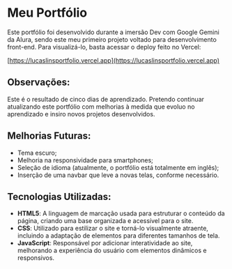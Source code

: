 # Meu Portfólio

Este portfólio foi desenvolvido durante a imersão Dev com Google Gemini da Alura, sendo este meu primeiro projeto voltado para desenvolvimento front-end. Para visualizá-lo, basta acessar o deploy feito no Vercel:

[https://lucaslinsportfolio.vercel.app](https://lucaslinsportfolio.vercel.app)

## Observações:

Este é o resultado de cinco dias de aprendizado. Pretendo continuar atualizando este portfólio com melhorias à medida que evoluo no aprendizado e insiro novos projetos desenvolvidos.

## Melhorias Futuras:
- Tema escuro;
- Melhoria na responsividade para smartphones;
- Seleção de idioma (atualmente, o portfólio está totalmente em inglês);
- Inserção de uma navbar que leve a novas telas, conforme necessário.

## Tecnologias Utilizadas:

- **HTML5**: A linguagem de marcação usada para estruturar o conteúdo da página, criando uma base organizada e acessível para o site.
- **CSS**: Utilizado para estilizar o site e torná-lo visualmente atraente, incluindo a adaptação de elementos para diferentes tamanhos de tela.
- **JavaScript**: Responsável por adicionar interatividade ao site, melhorando a experiência do usuário com elementos dinâmicos e responsivos.
